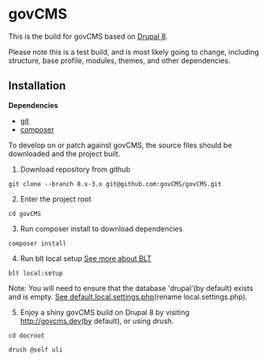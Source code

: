 # govCMS

This is the build for govCMS based on [Drupal 8](https://www.drupal.org/).

Please note this is a test build, and is most likely going to change, including structure, base profile, modules, themes, and other dependencies.

## Installation
**Dependencies**

- [git](http://git-scm.com)
- [composer](https://getcomposer.org)

To develop on or patch against govCMS, the source files should be downloaded and the project built.

1. Download repository from github
<pre><code>git clone --branch 8.x-3.x git@github.com:govCMS/govCMS.git</code></pre>

2. Enter the project root
<pre><code>cd govCMS</code></pre>

3. Run composer install to download dependencies
<pre><code>composer install</code></pre>

4. Run blt local setup [See more about BLT](https://github.com/acquia/blt)
<pre><code>blt local:setup</code></pre>
Note: You will need to ensure that the database 'drupal'(by default) exists and is empty. [See default.local.settings.php](https://github.com/govCMS/govCMS/blob/8.x-3.x/docroot/sites/default/settings/default.local.settings.php)(rename local.settings.php).

5. Enjoy a shiny govCMS build on Drupal 8 by visiting http://govcms.dev(by default), or using drush.
<pre><code>cd docroot</code></pre>
<pre><code>drush @self uli</pre>
